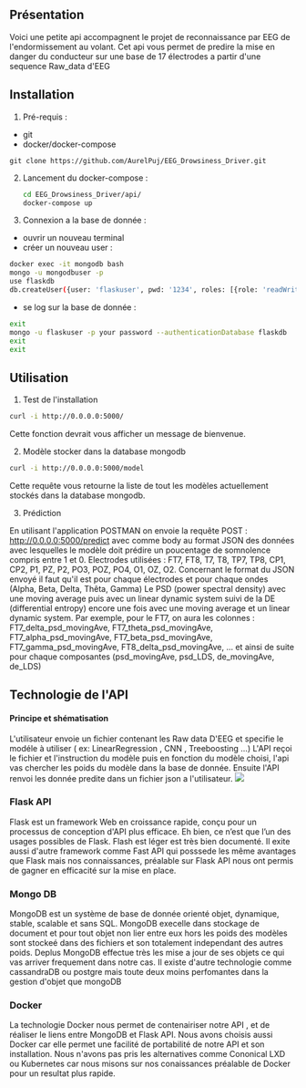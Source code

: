 <h2> Présentation </h2>

Voici une petite api accompagnent le projet de reconnaissance par EEG de l'endormissement au volant.
Cet api vous permet de predire la mise en danger du conducteur sur une base de 17 électrodes a partir d'une sequence Raw_data d'EEG


<h2> Installation </h2>

1. Pré-requis :
- git 
- docker/docker-compose 
  
```
git clone https://github.com/AurelPuj/EEG_Drowsiness_Driver.git
```


2. Lancement du docker-compose :

	```bash
	cd EEG_Drowsiness_Driver/api/ 
	docker-compose up 
	```
				
3. Connexion a la base de donnée :

- ouvrir un nouveau terminal 
- créer un nouveau user :

```bash 
docker exec -it mongodb bash
mongo -u mongodbuser -p
use flaskdb
db.createUser({user: 'flaskuser', pwd: '1234', roles: [{role: 'readWrite', db: 'flaskdb'}]})
```

- se log sur la base de donnée :

``` bash 
exit
mongo -u flaskuser -p your password --authenticationDatabase flaskdb
exit
exit
```
   
    
<h2> Utilisation </h2>

1. Test de l'installation 

```bash
curl -i http://0.0.0.0:5000/
``` 
Cette fonction devrait vous afficher un message de bienvenue.

2. Modèle stocker dans la database mongodb

```bash
curl -i http://0.0.0.0:5000/model
``` 

Cette requête vous retourne la liste de tout les modèles actuellement stockés dans la database mongodb.
  
3. Prédiction

En utilisant l'application POSTMAN on envoie la requête POST : http://0.0.0.0:5000/predict avec comme body au format JSON des données avec lesquelles le modèle doit prédire un poucentage de somnolence compris entre 1 et 0. Electrodes utilisées : FT7, FT8, T7, T8, TP7, TP8, CP1, CP2, P1, PZ, P2, PO3, POZ, PO4, O1, OZ, O2. Concernant le format du JSON envoyé il faut qu'il est pour chaque électrodes et pour chaque ondes (Alpha, Beta, Delta, Thêta, Gamma)  Le PSD (power spectral density) avec une moving average puis avec un linear dynamic system suivi de la DE (differential entropy) encore une fois avec une moving average et un linear dynamic system. Par exemple, pour le FT7, on aura les colonnes : FT7_delta_psd_movingAve, FT7_theta_psd_movingAve, FT7_alpha_psd_movingAve, FT7_beta_psd_movingAve, FT7_gamma_psd_movingAve, FT8_delta_psd_movingAve, ... et ainsi de suite pour chaque composantes (psd_movingAve, psd_LDS, de_movingAve, de_LDS)

<h2> Technologie de l'API </h2>

<h4> Principe et shématisation </h4> 
L'utilisateur envoie un fichier contenant les Raw data D'EEG et specifie le modéle à utiliser ( ex: LinearRegression , CNN , Treeboosting ...)
L'API reçoi le fichier et l'instruction du modèle puis en fonction du modèle choisi, l'api vas chercher les poids du modèle dans la base de donnée.
Ensuite l'API renvoi les donnée predite dans un fichier json a l'utilisateur.


<img src ="./logo/API_shématic.png">


<h3>Flask API </h3> 

Flask est un framework Web en croissance rapide, conçu pour un processus de conception d'API plus efficace. Eh bien, ce n’est que l’un des usages possibles de Flask.
Flash est léger est très bien documenté. Il exite aussi d'autre framework comme Fast API qui posssede les même avantages que Flask mais nos connaissances, préalable sur Flask API nous ont permis de gagner en efficacité sur la mise en place. 

<h3>Mongo DB </h3>

MongoDB est un système de base de donnée orienté objet, dynamique, stable, scalable et sans SQL.
MongoDB execelle dans stockage de document et pour tout objet non lier entre eux hors les poids des modèles sont stockeé dans des fichiers et son totalement independant des autres poids.
Deplus MongoDB effectue très les mise a jour de ses objets ce qui vas arriver frequement dans notre cas. 
Il existe d'autre technologie comme cassandraDB ou postgre mais toute deux moins perfomantes dans la gestion d'objet que mongoDB 

<h3>Docker  </h3>

La technologie Docker nous permet de contenairiser notre API , et de réaliser le liens entre MongoDB et Flask API.
Nous avons choisis aussi Docker car elle permet une facilité de portabilité de notre API et son installation.
Nous n'avons pas pris les alternatives comme Cononical LXD ou  Kubernetes car nous misons sur nos conaissances préalable de Docker pour un resultat plus rapide.
 
